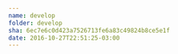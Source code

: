 ```yaml
---
name: develop
folder: develop
sha: 6ec7e6c0d423a7526713fe6a83c49824b8ce5e1f
date: 2016-10-27T22:51:25-03:00
---
```

